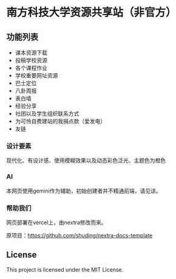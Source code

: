# 南方科技大学资源共享站（非官方）



## 功能列表

* 课本资源下载
* 投稿学校资源
* 各个课程作业
* 学校重要网址资源
* 巴士定位
* 八卦周报
* 表白墙
* 经验分享
* 社团以及学生组织联系方式
* 为可怜自费建站的我捐点款（爱发电）
* 友链

### 设计要素

现代化、有设计感、使用模糊效果以及动态彩色泛光、主题色为橙色

### AI

本网页使用gemini作为辅助，初始创建者并不精通前端，请见谅。

### 帮助我们

网页部署在vercel上，由nextra修改而来。

原项目：https://github.com/shuding/nextra-docs-template

## License

This project is licensed under the MIT License.

